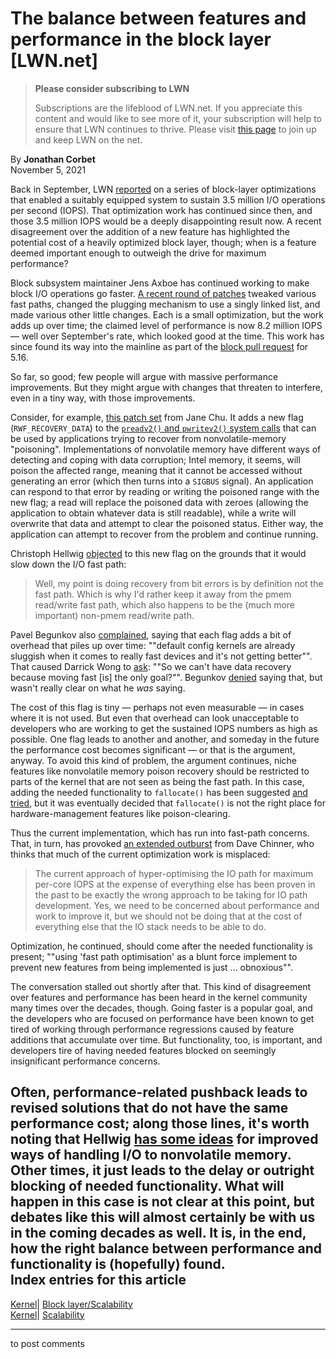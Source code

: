 # The balance between features and performance in the block layer [LWN.net]

> **Please consider subscribing to LWN**
> 
> Subscriptions are the lifeblood of LWN.net. If you appreciate this content and would like to see more of it, your subscription will help to ensure that LWN continues to thrive. Please visit [this page](/Promo/nst-nag1/subscribe) to join up and keep LWN on the net. 

By **Jonathan Corbet**  
November 5, 2021 

Back in September, LWN [reported](/Articles/868070/) on a series of block-layer optimizations that enabled a suitably equipped system to sustain 3.5 million I/O operations per second (IOPS). That optimization work has continued since then, and those 3.5 million IOPS would be a deeply disappointing result now. A recent disagreement over the addition of a new feature has highlighted the potential cost of a heavily optimized block layer, though; when is a feature deemed important enough to outweigh the drive for maximum performance? 

Block subsystem maintainer Jens Axboe has continued working to make block I/O operations go faster. [A recent round of patches](/ml/linux-block/20211017013748.76461-1-axboe@kernel.dk/) tweaked various fast paths, changed the plugging mechanism to use a singly linked list, and made various other little changes. Each is a small optimization, but the work adds up over time; the claimed level of performance is now 8.2 million IOPS — well over September's rate, which looked good at the time. This work has since found its way into the mainline as part of the [block pull request](/ml/linux-block/f32307c6-5b97-00f6-3738-0732d3de5e62@kernel.dk/) for 5.16. 

So far, so good; few people will argue with massive performance improvements. But they might argue with changes that threaten to interfere, even in a tiny way, with those improvements. 

Consider, for example, [this patch set](/ml/linux-kernel/20211021001059.438843-1-jane.chu@oracle.com/) from Jane Chu. It adds a new flag (`RWF_RECOVERY_DATA`) to the [`preadv2()` and `pwritev2()` system calls](https://man7.org/linux/man-pages/man2/writev.2.html) that can be used by applications trying to recover from nonvolatile-memory "poisoning". Implementations of nonvolatile memory have different ways of detecting and coping with data corruption; Intel memory, it seems, will poison the affected range, meaning that it cannot be accessed without generating an error (which then turns into a `SIGBUS` signal). An application can respond to that error by reading or writing the poisoned range with the new flag; a read will replace the poisoned data with zeroes (allowing the application to obtain whatever data is still readable), while a write will overwrite that data and attempt to clear the poisoned status. Either way, the application can attempt to recover from the problem and continue running. 

Christoph Hellwig [objected](/ml/linux-kernel/YXj2lwrxRxHdr4hb@infradead.org/) to this new flag on the grounds that it would slow down the I/O fast path: 

> Well, my point is doing recovery from bit errors is by definition not the fast path. Which is why I'd rather keep it away from the pmem read/write fast path, which also happens to be the (much more important) non-pmem read/write path. 

Pavel Begunkov also [complained](/ml/linux-kernel/22255117-52de-4b2d-822e-b4bc50bbc52b@gmail.com/), saying that each flag adds a bit of overhead that piles up over time: ""default config kernels are already sluggish when it comes to really fast devices and it's not getting better"". That caused Darrick Wong to [ask](/ml/linux-kernel/20211029165747.GC2237511@magnolia/): ""So we can't have data recovery because moving fast [is] the only goal?"". Begunkov [denied](/ml/linux-kernel/f3e14569-a399-f6da-fd3e-993b579eaf74@gmail.com/) saying that, but wasn't really clear on what he _was_ saying. 

The cost of this flag is tiny — perhaps not even measurable — in cases where it is not used. But even that overhead can look unacceptable to developers who are working to get the sustained IOPS numbers as high as possible. One flag leads to another and another, and someday in the future the performance cost becomes significant — or that is the argument, anyway. To avoid this kind of problem, the argument continues, niche features like nonvolatile memory poison recovery should be restricted to parts of the kernel that are not seen as being the fast path. In this case, adding the needed functionality to `fallocate()` has been suggested [and tried](/ml/linux-xfs/163192864476.417973.143014658064006895.stgit@magnolia/), but it was eventually decided that `fallocate()` is not the right place for hardware-management features like poison-clearing. 

Thus the current implementation, which has run into fast-path concerns. That, in turn, has provoked [an extended outburst](/ml/linux-kernel/20211029223233.GB449541@dread.disaster.area/) from Dave Chinner, who thinks that much of the current optimization work is misplaced: 

> The current approach of hyper-optimising the IO path for maximum per-core IOPS at the expense of everything else has been proven in the past to be exactly the wrong approach to be taking for IO path development. Yes, we need to be concerned about performance and work to improve it, but we should not be doing that at the cost of everything else that the IO stack needs to be able to do. 

Optimization, he continued, should come after the needed functionality is present; ""using 'fast path optimisation' as a blunt force implement to prevent new features from being implemented is just ... obnoxious"". 

The conversation stalled out shortly after that. This kind of disagreement over features and performance has been heard in the kernel community many times over the decades, though. Going faster is a popular goal, and the developers who are focused on performance have been known to get tired of working through performance regressions caused by feature additions that accumulate over time. But functionality, too, is important, and developers tire of having needed features blocked on seemingly insignificant performance concerns. 

Often, performance-related pushback leads to revised solutions that do not have the same performance cost; along those lines, it's worth noting that Hellwig [has some ideas](/ml/linux-kernel/YYDYUCCiEPXhZEw0@infradead.org/) for improved ways of handling I/O to nonvolatile memory. Other times, it just leads to the delay or outright blocking of needed functionality. What will happen in this case is not clear at this point, but debates like this will almost certainly be with us in the coming decades as well. It is, in the end, how the right balance between performance and functionality is (hopefully) found.  
Index entries for this article  
---  
[Kernel](/Kernel/Index)| [Block layer/Scalability](/Kernel/Index#Block_layer-Scalability)  
[Kernel](/Kernel/Index)| [Scalability](/Kernel/Index#Scalability)  
  


* * *

to post comments 
